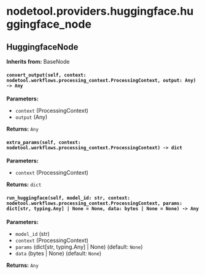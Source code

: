 # nodetool.providers.huggingface.huggingface_node

## HuggingfaceNode

**Inherits from:** BaseNode


#### `convert_output(self, context: nodetool.workflows.processing_context.ProcessingContext, output: Any) -> Any`

**Parameters:**

- `context` (ProcessingContext)
- `output` (Any)

**Returns:** `Any`

#### `extra_params(self, context: nodetool.workflows.processing_context.ProcessingContext) -> dict`

**Parameters:**

- `context` (ProcessingContext)

**Returns:** `dict`

#### `run_huggingface(self, model_id: str, context: nodetool.workflows.processing_context.ProcessingContext, params: dict[str, typing.Any] | None = None, data: bytes | None = None) -> Any`

**Parameters:**

- `model_id` (str)
- `context` (ProcessingContext)
- `params` (dict[str, typing.Any] | None) (default: `None`)
- `data` (bytes | None) (default: `None`)

**Returns:** `Any`

